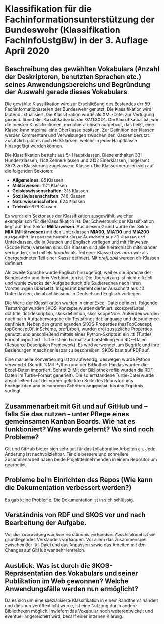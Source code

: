 # Klassifikation für die Fachinformationsunterstützung der Bundeswehr (Klassifikation FachInfoUstgBw) in der 3. Auflage April 2020

## Beschreibung des gewählten Vokabulars (Anzahl der Deskriptoren, benutzten Sprachen etc.) seines Anwendungsbereichs und Begründung der Auswahl gerade dieses Vokabulars

Die gewählte Klassifikation wird zur Erschließung des Bestandes der 59 Fachinformationsstellen der Bundeswehr genutzt. Die Klassifikation wird laufend aktualisiert. Die Klassifikation wurde als XML-Datei zur Verfügung gestellt. Stand der Klassifikation ist der 07.11.2024. Die Klassifikation ist, wie die meisten Klassifikationen, monohierarchisch aufgebaut, das heißt, eine Klasse kann maximal eine Oberklasse besitzen. Zur Definition der Klassen werden Kommentare und Verweisungen zwischen den Klassen benutzt. Zusätzlich gibt es noch Hilfsklassen, welche in jeder Hauptklasse hinzugefügt werden können.

Die Klassifikation besteht aus 54 Hauptklassen. Diese enthalten 331 Hundertklassen, 1140 Zehnerklassen und 2102 Einerklassen, insgesamt 3573 zur Klassierung zugelassene Klassen. Die Klassen verteilen sich auf die folgenden Sektoren:

- **Allgemeines**: 85 Klassen
- **Militärwesen**: 1121 Klassen
- **Geisteswissenschaften**: 318 Klassen
- **Sozialwissenschaften**: 746 Klassen
- **Naturwissenschaften**: 624 Klassen
- **Technik**: 679 Klassen

Es wurde ein Sektor aus der Klassifikation ausgewählt, welcher exemplarisch für die Klassifikation ist. Der Schwerpunkt der Klassifikation liegt auf dem Sektor **Militärwesen**. Aus diesem Grund wurde der Sektor **MIA (Militärwesen)** mit den Unterklassen **MIA00, MIA100** und **MIA200** ausgewählt. Insgesamt besteht dieser Ausschnitt aus 40 Klassen und Unterklassen, die in Deutsch und Englisch vorliegen und mit Hinweisen (Scope Note) versehen sind. Die Klassen sind alle hierarchisch miteinander verbunden, sind mittels *broader* als Teil einer Klasse bzw. *narrower* als übergeordneter Teil einer Klasse definiert. Mit *prefLabel* werden die Klassen definiert.

Als zweite Sprache wurde Englisch hinzugefügt, weil es die Sprache der Bundeswehr und ihrer Verbündeten ist. Die Übersetzung ist nicht offiziell und wurde zwecks der Aufgabe durch die Studierednen nach ihren Vorstellungen übersetzt. Insgesamt besteht dieser Ausschnitt aus 40 Unterklassen, die abschliessend in Deutsch und Englisch vorliegen.

Die Werte der Klassifikation wurden in einer Excel-Datei definiert. Folgende Teststrings wurden SKOS-Konzepte wurden definiert: skos:prefLabel, dct:title, dct:description, skos:definition, skos:scopeNote. Außerden wurden noch nach Aufgabenvorgabe die Teststrings dct:language und dct:audience denfiniert. Neben den grundlegenden SKOS-Properties (hasTopConcept, topConceptOf, inScheme, prefLabel), wurden drei zusätzliche Properties genutzt: 
und anschließend mittels eines Python-Skripts in ein .ttl (Turtle) Format importiert. Turtle ist ein Format zur Darstellung von RDF-Daten (Resource Description Framework). Es wird verwendet, um Begriffe und ihre Beziehungen maschinenlesbar zu beschreiben. SKOS baut auf RDF auf. 

Eine manuelle Konvertierung ist zu aufwendig, deswegen wurde Python verwendet (Schritt 1: Mit Python und der Bibliothek Pandas wurden die Excel-Daten importiert. Schritt 2: Mit der Bibliothek rdflib wurden die RDF-Daten im Turtle-Format generiert). Die so entstandene Turtle-Datei wurde anschließend auf der vorher geforkten Seite des Repositoriums hochgeladen und in mehreren Schritten angepasst, bis das Ergebnis vorliegt.

## Zusammenarbeit mit Git und auf GitHub und – falls Sie das nutzen – unter Pflege eines gemeinsamen Kanban Boards. Wie hat es funktioniert? Was wurde gelernt? Wo sind noch Probleme?

Git und GitHub bieten sich sehr gut für das kollaborative Arbeiten an. Jede Änderung ist nachvollziehbar. Für die bessere und schnellere Zusammenarbeit haben beide Projektteilnehmenden in einem Repositorium gearbeitet.

## Probleme beim Einrichten des Repos (Wie kann die Dokumentation verbessert werden?)

Es gab keine Probleme. Die Dokumentation ist in sich schlüssig. 

## Verständnis von RDF und SKOS vor und nach Bearbeitung der Aufgabe.

Vor der Bearbeitung war kein Verständnis vorhanden. Abschließend ist ein grundlegendes Verständnis vorhanden. Vor allem das Zusammenspiel zwischen der .ttl-Datei und das Anpassen sowie das Arbeiten mit den Changes auf GitHub war sehr lehrreich.

## Ausblick: Was ist durch die SKOS-Repräsentation des Vokabulars und seiner Publikation im Web gewonnen? Welche Anwendungsfälle werden nun ermöglicht?

Da es sich um eine spezialisierte Klassifikation in einem Randthema handelt und dies nun veröffentlicht wurde, ist eine Nutzung durch andere Bibliotheken möglich. Inwiefern das Vokabular noch weiterentwickelt und eventuell angereichert wird, bedarf einer internen Klärung.
